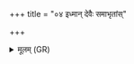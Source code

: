+++
title = "०४ इध्मान् देवैः समाभृतांस्"

+++
<details><summary>मूलम् (GR)</summary>

इध्मान् देवैः समाभृतांस्  
तांस् ते प्रादाद् बृहस्पतिः ।  
तान् आ धेहि समाहिते  
ऽग्नौ सूर्याभिचक्षणे ॥
</details>